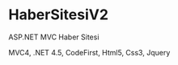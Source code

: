 HaberSitesiV2
=============

ASP.NET MVC Haber Sitesi

MVC4, .NET 4.5, CodeFirst, Html5, Css3, Jquery


